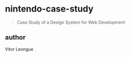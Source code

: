 # nintendo-case-study

> Case Study of a Design System for Web Development

## author

Vitor Leongue